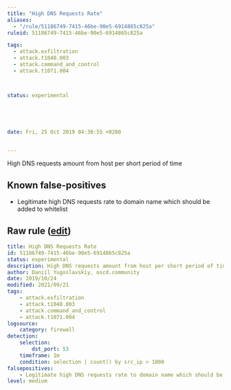 ```yaml
---
title: "High DNS Requests Rate"
aliases:
  - "/rule/51186749-7415-46be-90e5-6914865c825a"
ruleid: 51186749-7415-46be-90e5-6914865c825a

tags:
  - attack.exfiltration
  - attack.t1048.003
  - attack.command_and_control
  - attack.t1071.004



status: experimental





date: Fri, 25 Oct 2019 04:30:55 +0200


---
```


High DNS requests amount from host per short period of time

<!--more-->


## Known false-positives

* Legitimate high DNS requests rate to domain name which should be added to whitelist




## Raw rule ([edit](https://github.com/SigmaHQ/sigma/edit/master/rules/network/net_firewall_high_dns_requests_rate.yml))
```yaml
title: High DNS Requests Rate
id: 51186749-7415-46be-90e5-6914865c825a
status: experimental
description: High DNS requests amount from host per short period of time
author: Daniil Yugoslavskiy, oscd.community
date: 2019/10/24
modified: 2021/09/21
tags:
    - attack.exfiltration
    - attack.t1048.003
    - attack.command_and_control
    - attack.t1071.004
logsource:
    category: firewall
detection:
    selection:    
        dst_port: 53
    timeframe: 1m
    condition: selection | count() by src_ip > 1000
falsepositives:
    - Legitimate high DNS requests rate to domain name which should be added to whitelist
level: medium
```
